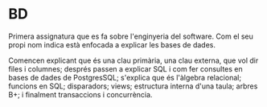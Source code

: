 # BD
Primera assignatura que es fa sobre l'enginyeria del software. Com el seu propi nom indica està enfocada a explicar les bases de dades.

Comencen explicant que és una clau primària, una clau externa, que vol dir files i columnes; després passen a explicar SQL i com fer consultes en bases de dades de PostgresSQL; s'explica que és l'àlgebra relacional; funcions en SQL; disparadors; views; estructura interna d'una taula; arbres B+; i finalment transaccions i concurrència.
